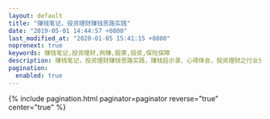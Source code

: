 ```yaml
---
layout: default 
title: "赚钱笔记，投资理财赚钱思路实践"
date: "2019-05-01 14:44:57 +0800"
last_modified_at: "2020-01-05 15:41:15 +0800"
noprenext: true
keywords: 赚钱笔记,投资理财,网赚,股票,投资,保险保障
description: 赚钱笔记，投资理财赚钱思路实践，赚钱启示录、心得体会，投资理财之行业分析、上市公司分析，保险保障产品对比分析
pagination:
  enabled: true
---
```


{% include pagination.html paginator=paginator reverse="true" center="true" %}
